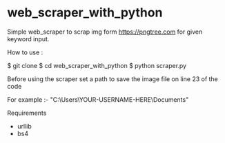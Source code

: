 # web_scraper_with_python
Simple web_scraper to scrap img form https://pngtree.com for given keyword input.


How to use :

$ git clone 
$ cd web_scraper_with_python
$ python scraper.py






Before using the scraper set a path to save the image file on line 23 of the code

For example :- "C:\Users\YOUR-USERNAME-HERE\Documents\"

Requirements
 * urllib
 * bs4
